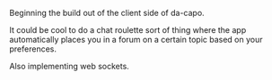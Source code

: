 Beginning the build out of the client side of da-capo.

It could be cool to do a chat roulette sort of thing where the app
automatically places you in a forum on a certain topic based on your
preferences.

Also implementing web sockets.
